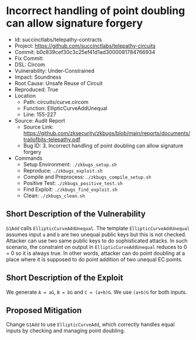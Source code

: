 # Incorrect handling of point doubling can allow signature forgery

* Id: succinctlabs/telepathy-contracts
* Project: https://github.com/succinctlabs/telepathy-circuits
* Commit: b0c839cef30c3c25ef41d1ad3000081784766934
* Fix Commit: 
* DSL: Circom
* Vulnerability: Under-Constrained
* Impact: Soundness
* Root Cause: Unsafe Reuse of Circuit
* Reproduced: True
* Location
  - Path: circuits/curve.circom
  - Function: EllipticCurveAddUnequal
  - Line: 155-227
* Source: Audit Report
  - Source Link: https://github.com/zksecurity/zkbugs/blob/main/reports/documents/trailofbits-telepathy.pdf
  - Bug ID: 3. Incorrect handling of point doubling can allow signature forgery
* Commands
  - Setup Environment: `./zkbugs_setup.sh`
  - Reproduce: `./zkbugs_exploit.sh`
  - Compile and Preprocess: `./zkbugs_compile_setup.sh`
  - Positive Test: `./zkbugs_positive_test.sh`
  - Find Exploit: `./zkbugs_find_exploit.sh`
  - Clean: `./zkbugs_clean.sh`

## Short Description of the Vulnerability

`G1Add` calls `EllipticCurveAddUnequal`. The template `EllipticCurveAddUnequal` assumes input `a` and `b` are two unequal public keys but this is not checked. Attacker can use two same public keys to do sophisticated attacks. In such scenario, the constraint on output in `EllipticCurveAddUnequal` reduces to 0 = 0 so it is always true. In other words, attacker can do point doubling at a place where it is supposed to do point addition of two unequal EC points.

## Short Description of the Exploit

We generate `A = aG`, `B = bG` and `C = (a+b)G`. We use `(a+b)G` for both inputs.

## Proposed Mitigation

Change `G1Add` to use `EllipticCurveAdd`, which correctly handles equal inputs by checking and managing point doubling.


